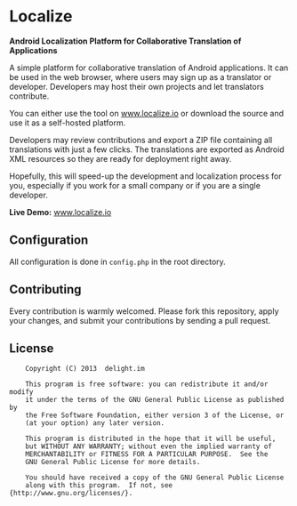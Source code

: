 # Localize

**Android Localization Platform for Collaborative Translation of Applications**

A simple platform for collaborative translation of Android applications. It can be used in the web browser, where users may sign up as a translator or developer. Developers may host their own projects and let translators contribute.

You can either use the tool on www.localize.io or download the source and use it as a self-hosted platform.

Developers may review contributions and export a ZIP file containing all translations with just a few clicks. The translations are exported as Android XML resources so they are ready for deployment right away.

Hopefully, this will speed-up the development and localization process for you, especially if you work for a small company or if you are a single developer.

**Live Demo:** www.localize.io

## Configuration

All configuration is done in `config.php` in the root directory.

## Contributing

Every contribution is warmly welcomed. Please fork this repository, apply your changes, and submit your contributions by sending a pull request.

## License

```
    Copyright (C) 2013  delight.im

    This program is free software: you can redistribute it and/or modify
    it under the terms of the GNU General Public License as published by
    the Free Software Foundation, either version 3 of the License, or
    (at your option) any later version.

    This program is distributed in the hope that it will be useful,
    but WITHOUT ANY WARRANTY; without even the implied warranty of
    MERCHANTABILITY or FITNESS FOR A PARTICULAR PURPOSE.  See the
    GNU General Public License for more details.

    You should have received a copy of the GNU General Public License
    along with this program.  If not, see {http://www.gnu.org/licenses/}.
```